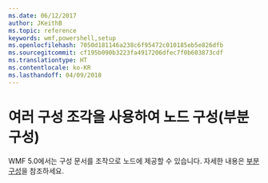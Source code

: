 ```yaml
---
ms.date: 06/12/2017
author: JKeithB
ms.topic: reference
keywords: wmf,powershell,setup
ms.openlocfilehash: 7050d181146a238c6f95472c010185eb5e826dfb
ms.sourcegitcommit: cf195b090b3223fa4917206dfec7f0b603873cdf
ms.translationtype: HT
ms.contentlocale: ko-KR
ms.lasthandoff: 04/09/2018
---
```

# <a name="configure-node-with-multiple-configuration-fragments-partial-configurations"></a>여러 구성 조각을 사용하여 노드 구성(부분 구성)

WMF 5.0에서는 구성 문서를 조작으로 노드에 제공할 수 있습니다. 자세한 내용은 [부분 구성](https://msdn.microsoft.com/powershell/dsc/partialconfigs)을 참조하세요.